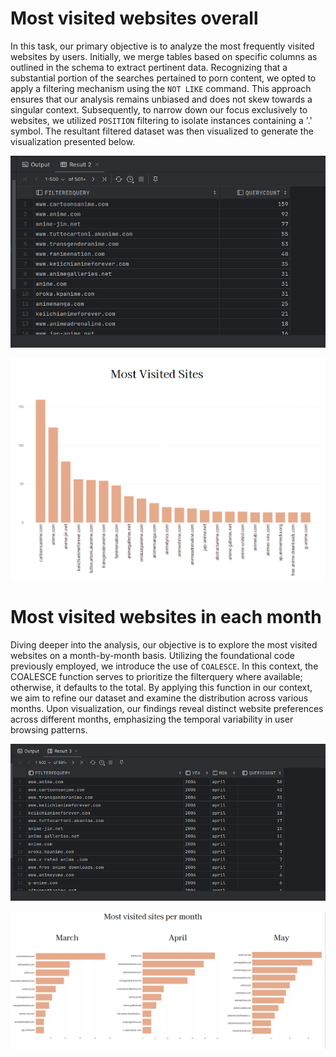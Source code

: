 
# Most visited websites overall

In this task, our primary objective is to analyze the most frequently visited websites by users. Initially, we merge tables based on specific columns as outlined in the schema to extract pertinent data. Recognizing that a substantial portion of the searches pertained to porn content, we opted to apply a filtering mechanism using the `NOT LIKE` command. This approach ensures that our analysis remains unbiased and does not skew towards a singular context. Subsequently, to narrow down our focus exclusively to websites, we utilized `POSITION` filtering to isolate instances containing a '.' symbol. The resultant filtered dataset was then visualized to generate the visualization presented below.

![Websites](./images/1-2.png)

![PLOT](./images/11.png)

# Most visited websites in each month


Diving deeper into the analysis, our objective is to explore the most visited websites on a month-by-month basis. Utilizing the foundational code previously employed, we introduce the use of `COALESCE`. In this context, the COALESCE function serves to prioritize the filterquery where available; otherwise, it defaults to the total. By applying this function in our context, we aim to refine our dataset and examine the distribution across various months. Upon visualization, our findings reveal distinct website preferences across different months, emphasizing the temporal variability in user browsing patterns.

![Websites](./images/1-3.png)

![PLOT](./images/14.png)